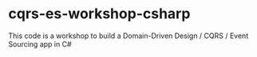 # cqrs-es-workshop-csharp
This code is a workshop to build a Domain-Driven Design / CQRS / Event Sourcing app in C#
